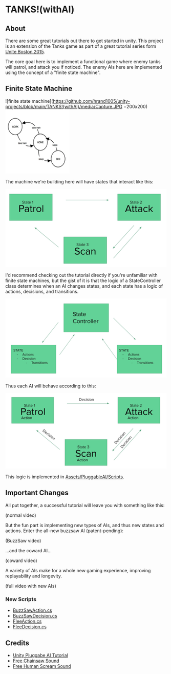 # TANKS!(withAI)

## About
There are some great tutorials out there to get started in unity. This project is an extension of the Tanks game as part of a great tutorial series form [Unite Boston 2015](https://learn.unity.com/project/tanks-tutorial).

The core goal here is to implement a functional game where enemy tanks will patrol, and attack you if noticed. The enemy AIs here are implemented using the concept of a "finite state machine".

## Finite State Machine
![finite state machine](https://github.com/hrand1005/unity-projects/blob/main/TANKS!(withAI)/media/Capture.JPG =200x200)
<img src="https://github.com/hrand1005/unity-projects/blob/main/TANKS!(withAI)/media/Capture.JPG" alt="finite state machine" width="200" height="200"/>

The machine we're building here will have states that interact like this:

![finite states applied](https://github.com/hrand1005/unity-projects/blob/main/TANKS!(withAI)/media/finite_states_applied.JPG)

I'd recommend checking out the tutorial directly if you're unfamiliar with finite state machines, but the gist of it is that the logic of a StateController class determines when an AI changes states, and each state has a logic of actions, decisions, and transitions.

![state controller](https://github.com/hrand1005/unity-projects/blob/main/TANKS!(withAI)/media/state_controller.JPG)

Thus each AI will behave according to this:

![finite states applied with details](https://github.com/hrand1005/unity-projects/blob/main/TANKS!(withAI)/media/finite_states_applied_with_details.JPG)

This logic is implemented in [Assets/PluggableAI/Scripts](https://github.com/hrand1005/unity-projects/tree/main/TANKS!(withAI)/Assets/PluggableAI/Scripts).

## Important Changes
All put together, a successful tutorial will leave you with something like this:

(normal video)

But the fun part is implementing new types of AIs, and thus new states and actions. Enter the all-new buzzsaw AI (patent-pending):

(BuzzSaw video)

...and the coward AI...

(coward video)

A variety of AIs make for a whole new gaming experience, improving replayability and longevity.

(full video with new AIs)

### New Scripts

* [BuzzSawAction.cs](https://github.com/hrand1005/unity-projects/blob/main/TANKS!(withAI)/Assets/PluggableAI/Scripts/BuzzsawAction.cs)
* [BuzzSawDecision.cs](https://github.com/hrand1005/unity-projects/blob/main/TANKS!(withAI)/Assets/PluggableAI/Scripts/BuzzsawDecision.cs)
* [FleeAction.cs](https://github.com/hrand1005/unity-projects/blob/main/TANKS!(withAI)/Assets/PluggableAI/Scripts/FleeAction.cs)
* [FleeDecision.cs](https://github.com/hrand1005/unity-projects/blob/main/TANKS!(withAI)/Assets/PluggableAI/Scripts/FleeDecision.cs)

## Credits

* [Unity Pluggabe AI Tutorial](https://unity3d.com/learn/tutorials/topics/navigation/finite-state-ai-delegate-pattern)
* [Free Chainsaw Sound](https://www.freesoundeffects.com/free-sounds/chainsaw-10078/)
* [Free Human Scream Sound](https://www.freesoundeffects.com/free-sounds/screams-10094/)


